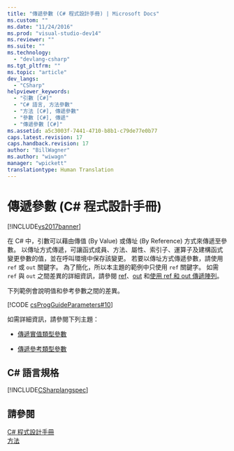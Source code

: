 ```yaml
---
title: "傳遞參數 (C# 程式設計手冊) | Microsoft Docs"
ms.custom: ""
ms.date: "11/24/2016"
ms.prod: "visual-studio-dev14"
ms.reviewer: ""
ms.suite: ""
ms.technology: 
  - "devlang-csharp"
ms.tgt_pltfrm: ""
ms.topic: "article"
dev_langs: 
  - "CSharp"
helpviewer_keywords: 
  - "引數 [C#]"
  - "C# 語言, 方法參數"
  - "方法 [C#], 傳遞參數"
  - "參數 [C#], 傳遞"
  - "傳遞參數 [C#]"
ms.assetid: a5c3003f-7441-4710-b8b1-c79de77e0b77
caps.latest.revision: 17
caps.handback.revision: 17
author: "BillWagner"
ms.author: "wiwagn"
manager: "wpickett"
translationtype: Human Translation
---
```

# 傳遞參數 (C# 程式設計手冊)
[!INCLUDE[vs2017banner](../../../csharp/includes/vs2017banner.md)]

在 C\# 中，引數可以藉由傳值 \(By Value\) 或傳址 \(By Reference\) 方式來傳遞至參數。  以傳址方式傳遞，可讓函式成員、方法、屬性、索引子、運算子及建構函式變更參數的值，並在呼叫環境中保存該變更。  若要以傳址方式傳遞參數，請使用 `ref` 或 `out` 關鍵字。  為了簡化，所以本主題的範例中只使用 `ref` 關鍵字。  如需 `ref` 與 `out` 之間差異的詳細資訊，請參閱 [ref](../../../csharp/language-reference/keywords/ref.md)、[out](../../../csharp/language-reference/keywords/out.md) 和[使用 ref 和 out 傳遞陣列](../../../csharp/programming-guide/arrays/passing-arrays-using-ref-and-out.md)。  
  
 下列範例會說明值和參考參數之間的差異。  
  
 [!CODE [csProgGuideParameters#10](../CodeSnippet/VS_Snippets_VBCSharp/csProgGuideParameters#10)]  
  
 如需詳細資訊，請參閱下列主題：  
  
-   [傳遞實值類型參數](../../../csharp/programming-guide/classes-and-structs/passing-value-type-parameters.md)  
  
-   [傳遞參考類型參數](../../../csharp/programming-guide/classes-and-structs/passing-reference-type-parameters.md)  
  
## C\# 語言規格  
 [!INCLUDE[CSharplangspec](../../../csharp/language-reference/keywords/includes/csharplangspec_md.md)]  
  
## 請參閱  
 [C\# 程式設計手冊](../../../csharp/programming-guide/index.md)   
 [方法](../../../csharp/programming-guide/classes-and-structs/methods.md)